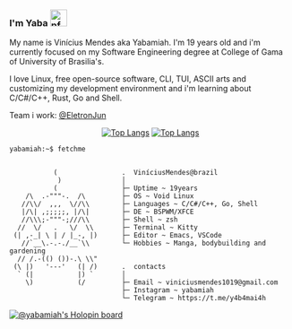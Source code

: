 ### I'm Yaba <a><img height="30" width="30" alt="pfp" src="https://raw.githubusercontent.com/quintenvandamme/quintenvandamme/main/badges/src/mona-loading/mona-loading-dark.gif" />

My name is Vinícius Mendes aka Yabamiah. I'm 19 years old and i'm currently focused on my Software Engineering degree at College of Gama of University of Brasilia's. 

I love Linux, free open-source software, CLI, TUI, ASCII arts and customizing my development environment and i'm learning about C/C#/C++, Rust, Go and Shell.

Team i work: <a href="https://eletronjun.com.br/">@EletronJun</a>


<div align="center">

[![Top Langs](https://github-readme-stats.vercel.app/api?username=yabamiah&show_icons=true&theme=rose_pine)](https://github.com/anuraghazra/github-readme-stats)
[![Top Langs](https://github-readme-stats.vercel.app/api/top-langs/?username=yabamiah&layout=compact&exclude_repo=yabamiah.github.io&theme=rose_pine&hide=html)](https://github.com/anuraghazra/github-readme-stats)
</div>

```
yabamiah:~$ fetchme


           (                .  ViníciusMendes@brazil
            )               │
           (                ├─ Uptime ~ 19years
    /\  .-"""-.  /\         ├─ OS ~ Void Linux
   //\\/  ,,,  \//\\        ├─ Languages ~ C/C#/C++, Go, Shell
   |/\| ,;;;;;, |/\|        ├─ DE ~ BSPWM/XFCE
   //\\\;-"""-;///\\        ├─ Shell ~ zsh
  //  \/   .   \/  \\       ├─ Terminal ~ Kitty
 (| ,-_| \ | / |_-, |)      ├─ Editor ~ Emacs, VSCode
   //`__\.-.-./__`\\        └─ Hobbies ~ Manga, bodybuilding and gardening
  // /.-(() ())-.\ \\"
 (\ |)   '---'   (| /)      .  contacts
  ` (|           |) `       │
    \)           (/         ├─ Email ~ viniciusmendes1019@gmail.com
                            ├─ Instagram ~ yabamiah
                            └─ Telegram ~ https://t.me/y4b4mai4h
```
[![@yabamiah's Holopin board](https://holopin.me/yabamiah)](https://holopin.io/@yabamiah)

